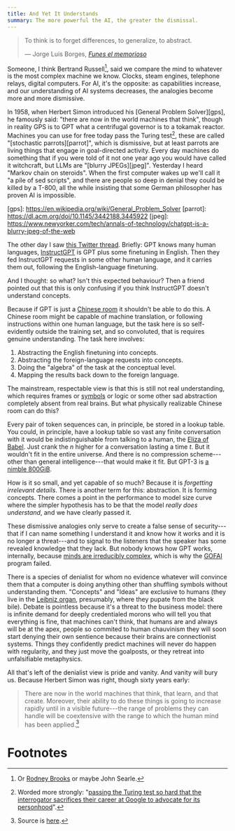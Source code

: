 ```yaml
---
title: And Yet It Understands
summary: The more powerful the AI, the greater the dismissal.
---
```


 >To think is to forget differences, to generalize, to abstract.
>
>— Jorge Luis Borges, [_Funes el memorioso_][borges]

[borges]: https://en.wikipedia.org/wiki/Funes_the_Memorious

Someone, I think Bertrand Russell[^brooks], said we compare the mind
to whatever is the most complex machine we know. Clocks, steam
engines, telephone relays, digital computers. For AI, it's the
opposite: as capabilities increase, and our understanding of AI
systems decreases, the analogies become more and more dismissive.

In 1958, when Herbert Simon introduced his [General Problem
Solver][gps], he famously said: "there are now in the world machines
that think", though in reality GPS is to GPT what a centrifugal
governor is to a tokamak reactor. Machines you can use for free today
pass the Turing test[^lamda], these are called "[stochastic
parrots][parrot]", which is dismissive, but at least parrots are
living things that engage in goal-directed activity. Every day
machines do something that if you were told of it not one year ago you
would have called it witchcraft, but LLMs are "[blurry
JPEGs][jpeg]". Yesterday I heard "Markov chain on steroids". When the
first computer wakes up we'll call it "a pile of sed scripts", and
there are people so deep in denial they could be killed by a T-800,
all the while insisting that some German philosopher has proven AI is
impossible.

[gps]: https://en.wikipedia.org/wiki/General_Problem_Solver [parrot]:
https://dl.acm.org/doi/10.1145/3442188.3445922 [jpeg]:
https://www.newyorker.com/tech/annals-of-technology/chatgpt-is-a-blurry-jpeg-of-the-web

The other day I saw [this Twitter thread][thread]. Briefly: GPT knows
many human languages, [InstructGPT][instruct] is GPT plus some
finetuning in English. Then they fed InstructGPT requests in some
other human language, and it carries them out, following the
English-language finetuning.

[thread]: https://twitter.com/janleike/status/1625207251630960640

[instruct]: https://openai.com/blog/instruction-following/

And I thought: so what? Isn't this expected behaviour? Then a friend
pointed out that this is only confusing if you think InstructGPT
doesn't understand concepts.

Because if GPT is just a [Chinese room][room] it shouldn't be able to
do this. A Chinese room might be capable of machine translation, or
following instructions within one human language, but the task here is
so self-evidently outside the training set, and so convoluted, that is
requires genuine understanding. The task here involves:

[room]: https://en.wikipedia.org/wiki/Chinese_room

1. Abstracting the English finetuning into concepts.
2. Abstracting the foreign-language requests into concepts.
3. Doing the "algebra" of the task at the conceptual level.
4. Mapping the results back down to the foreign language.

The mainstream, respectable view is that this is still not real
understanding, which requires frames or [symbols][pssh] or logic or
some other sad abstraction completely absent from real brains. But
what physically realizable Chinese room can do this?

[pssh]: https://en.wikipedia.org/wiki/Physical_symbol_system

Every pair of token sequences can, in principle, be stored in a lookup
table. You could, in principle, have a lookup table so vast any finite
conversation with it would be indistinguishable from talking to a
human, the [Eliza of Babel][babel]. Just crank the _n_ higher for a
conversation lasting a time _t_. But it wouldn't fit in the entire
universe. And there is no compression scheme---other than general
intelligence---that would make it fit. But GPT-3 is [a nimble
800GiB][gpt3].

[babel]: https://en.wikipedia.org/wiki/The_Library_of_Babel
[gpt3]: https://en.wikipedia.org/wiki/GPT-3

How is it so small, and yet capable of so much? Because it is
_forgetting irrelevant details_. There is another term for this:
abstraction. It is forming concepts. There comes a point in the
performance to model size curve where the simpler hypothesis has to be
that the model _really does understand_, and we have clearly passed
it.

These dismissive analogies only serve to create a false sense of
security---that if I can name something I understand it and know how
it works and it is no longer a threat---and to signal to the listeners
that the speaker has some revealed knowledge that they lack. But
nobody knows how GPT works, internally, because [minds are irreducibly
complex][roon], which is why the [GOFAI][gofai] program failed.

[roon]: https://twitter.com/tszzl/status/1620230069682839552
[gofai]: https://en.wikipedia.org/wiki/GOFAI

There is a species of denialist for whom no evidence whatever will
convince them that a computer is doing anything other than shuffling
symbols without understanding them. "Concepts" and "Ideas" are
exclusive to humans (they live in the [Leibniz organ][leibniz],
presumably, where they pupate from the black bile). Debate is
pointless because it's a threat to the business model: there is
infinite demand for deeply credentialed morons who will tell you that
everything is fine, that machines can't think, that humans are and
always will be at the apex, people so commited to human chauvinism
they will soon start denying their own sentience because their brains
are connectionist systems. Things they confidently predict machines
will never do happen with regularity, and they just move the
goalposts, or they retreat into unfalsifiable metaphysics.

[leibniz]: https://en.wikipedia.org/wiki/Calculus_ratiocinator

All that's left of the denialist view is pride and vanity. And vanity
will bury us. Because Herbert Simon was right, though sixty years
early:

>There are now in the world machines that think, that learn, and that
>create. Moreover, their ability to do these things is going to
>increase rapidly until in a visible future---the range of problems
>they can handle will be coextensive with the range to which the human
>mind has been applied.[^simon]

# Footnotes

[^brooks]:
    Or [Rodney Brooks][rodney] or maybe John Searle.

[^simon]:
    Source is [here][simon].

[^lamda]:
    Worded more strongly: "[passing the Turing test so hard that the
    interrogator sacrifices their career at Google to advocate for its
    personhood][sims]".

[sims]: https://archive.is/tQ2zc#selection-2301.0-2303.2

[rodney]: https://www.edge.org/response-detail/25336

[simon]: https://conversableeconomist.blogspot.com/2020/04/1957-when-machines-that-think-learn-and.html
